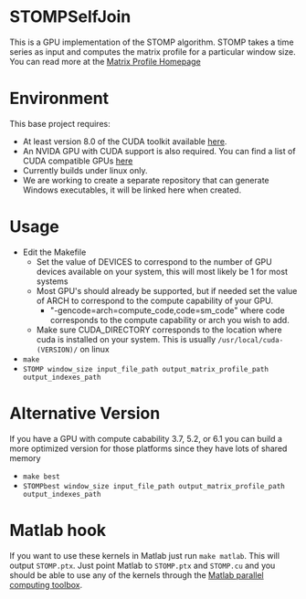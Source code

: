 # STOMPSelfJoin
This is a GPU implementation of the STOMP algorithm. STOMP takes a time series as input and computes the matrix profile for a particular window size. You can read more at the [Matrix Profile Homepage](http://www.cs.ucr.edu/~eamonn/MatrixProfile.html)
# Environment
This base project requires:
 * At least version 8.0 of the CUDA toolkit available [here](https://developer.nvidia.com/cuda-toolkit).
 * An NVIDA GPU with CUDA support is also required. You can find a list of CUDA compatible GPUs [here](https://developer.nvidia.com/cuda-gpus)
 * Currently builds under linux only. 
 * We are working to create a separate repository that can generate Windows executables, it will be linked here when created. 
# Usage
* Edit the Makefile
  * Set the value of DEVICES to correspond to the number of GPU devices available on your system, this will most likely be 1 for most systems
  * Most GPU's should already be supported, but if needed set the value of ARCH to correspond to the compute capability of your GPU.
    * "-gencode=arch=compute_code,code=sm_code" where code corresponds to the compute capability or arch you wish to add.
  * Make sure CUDA_DIRECTORY corresponds to the location where cuda is installed on your system. This is usually `/usr/local/cuda-(VERSION)/` on linux
* `make`
* `STOMP window_size input_file_path output_matrix_profile_path output_indexes_path`

# Alternative Version
If you have a GPU with compute cabability 3.7, 5.2, or 6.1 you can build a more optimized version for those platforms since they have lots of shared memory
* `make best`
* `STOMPbest window_size input_file_path output_matrix_profile_path output_indexes_path`
  
# Matlab hook
If you want to use these kernels in Matlab just run `make matlab`. This will output `STOMP.ptx`. Just point Matlab to `STOMP.ptx` and `STOMP.cu` and you should be able to use any of the kernels through the [Matlab parallel computing toolbox](https://www.mathworks.com/products/parallel-computing.html).
